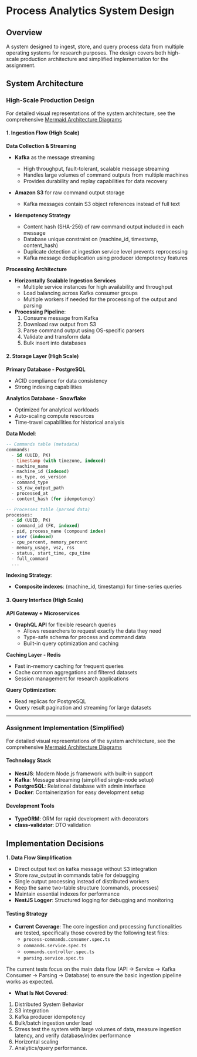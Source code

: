 # Process Analytics System Design

## Overview

A system designed to ingest, store, and query process data from multiple operating systems for research purposes. The design covers both high-scale production architecture and simplified implementation for the assignment.

## System Architecture

### High-Scale Production Design

For detailed visual representations of the system architecture, see the comprehensive [Mermaid Architecture Diagrams](https://www.mermaidchart.com/app/projects/fe471217-3662-49dc-a088-14315a8a98e6/diagrams/ea4985b8-a402-4f65-b15d-482d02ccdb1b/version/v0.1/edit)

#### 1. Ingestion Flow (High Scale)

**Data Collection & Streaming**

- **Kafka** as the message streaming
  - High throughput, fault-tolerant, scalable message streaming
  - Handles large volumes of command outputs from multiple machines
  - Provides durability and replay capabilities for data recovery

- **Amazon S3** for raw command output storage
  - Kafka messages contain S3 object references instead of full text

- **Idempotency Strategy**
  - Content hash (SHA-256) of raw command output included in each message
  - Database unique constraint on (machine_id, timestamp, content_hash)
  - Duplicate detection at ingestion service level prevents reprocessing
  - Kafka message deduplication using producer idempotency features

**Processing Architecture**

- **Horizontally Scalable Ingestion Services**
  - Multiple service instances for high availability and throughput
  - Load balancing across Kafka consumer groups
  - Multiple workers if needed for the processing of the output and parsing
- **Processing Pipeline**:
  1. Consume message from Kafka
  2. Download raw output from S3
  3. Parse command output using OS-specific parsers
  4. Validate and transform data
  5. Bulk insert into databases

#### 2. Storage Layer (High Scale)

**Primary Database - PostgreSQL**

- ACID compliance for data consistency
- Strong indexing capabilities

**Analytics Database - Snowflake**

- Optimized for analytical workloads
- Auto-scaling compute resources
- Time-travel capabilities for historical analysis

**Data Model**:

```sql
-- Commands table (metadata)
commands:
  - id (UUID, PK)
  - timestamp (with timezone, indexed)
  - machine_name
  - machine_id (indexed)
  - os_type, os_version
  - command_type
  - s3_raw_output_path
  - processed_at
  - content_hash (for idempotency)

-- Processes table (parsed data)
processes:
  - id (UUID, PK)
  - command_id (FK, indexed)
  - pid, process_name (compound index)
  - user (indexed)
  - cpu_percent, memory_percent
  - memory_usage, vsz, rss
  - status, start_time, cpu_time
  - full_command
  ...
```

**Indexing Strategy**:

- **Composite indexes**: (machine_id, timestamp) for time-series queries

#### 3. Query Interface (High Scale)

**API Gateway + Microservices**

- **GraphQL API** for flexible research queries
  - Allows researchers to request exactly the data they need
  - Type-safe schema for process and command data
  - Built-in query optimization and caching

**Caching Layer - Redis**

- Fast in-memory caching for frequent queries
- Cache common aggregations and filtered datasets
- Session management for research applications

**Query Optimization**:

- Read replicas for PostgreSQL
- Query result pagination and streaming for large datasets

---

### Assignment Implementation (Simplified)

For detailed visual representations of the system architecture, see the comprehensive [Mermaid Architecture Diagrams](https://www.mermaidchart.com/app/projects/fe471217-3662-49dc-a088-14315a8a98e6/diagrams/57ad12aa-586e-416e-b613-4c645561b425/version/v0.1/edit)

#### Technology Stack

- **NestJS**: Modern Node.js framework with built-in support
- **Kafka**: Message streaming (simplified single-node setup)
- **PostgreSQL**: Relational database with admin interface
- **Docker**: Containerization for easy development setup

#### Development Tools

- **TypeORM**: ORM for rapid development with decorators
- **class-validator**: DTO validation

## Implementation Decisions

**1. Data Flow Simplification**

- Direct output text on kafka message without S3 integration
- Store raw_output in commands table for debugging
- Single output processing instead of distributed workers
- Keep the same two-table structure (commands, processes)
- Maintain essential indexes for performance
- **NestJS Logger**: Structured logging for debugging and monitoring

#### Testing Strategy

- **Current Coverage**: The core ingestion and processing functionalities are tested, specifically those covered by the following test files:
  - `process-commands.consumer.spec.ts`
  - `commands.service.spec.ts`
  - `commands.controller.spec.ts`
  - `parsing.service.spec.ts`

The current tests focus on the main data flow (API → Service → Kafka Consumer → Parsing → Database) to ensure the basic ingestion pipeline works as expected.

- **What Is Not Covered**:

1. Distributed System Behavior
2. S3 integration
3. Kafka producer idempotency
4. Bulk/batch ingestion under load
5. Stress test the system with large volumes of data, measure ingestion latency, and verify database/index performance
6. Horizontal scaling
7. Analytics/query performance.
